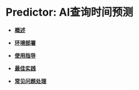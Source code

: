 # Predictor: AI查询时间预测<a name="ZH-CN_TOPIC_0289900436"></a>

-   **[概述](概述.md)**  

-   **[环境部署](环境部署.md)**  

-   **[使用指导](使用指导.md)**  

-   **[最佳实践](最佳实践.md)**  

-   **[常见问题处理](常见问题处理.md)**  


